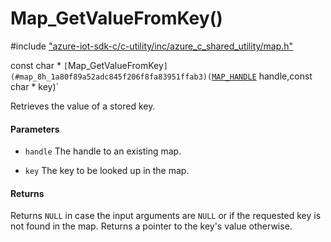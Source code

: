 # Map_GetValueFromKey()

\#include ["azure-iot-sdk-c/c-utility/inc/azure_c_shared_utility/map.h"](../iot-c-ref-map-h.md)  

const char * `[`Map_GetValueFromKey`](#map_8h_1a80f89a52adc845f206f8fa83951ffab3)(`[`MAP_HANDLE`](#map_8h_1aaa6ea96fbf2e858b6b2cfe4c7fe31a46) handle,const char * key)`

Retrieves the value of a stored key.

#### Parameters
* `handle` The handle to an existing map. 

* `key` The key to be looked up in the map.

#### Returns
Returns `NULL` in case the input arguments are `NULL` or if the requested key is not found in the map. Returns a pointer to the key's value otherwise.

